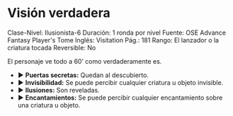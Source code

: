 # Visión verdadera

Clase-Nivel: Ilusionista-6
Duración: 1 ronda por nivel
Fuente: OSE Advance Fantasy Player's Tome
Inglés: Visitation
Pág.: 181
Rango: El lanzador o la criatura tocada
Reversible: No

El personaje ve todo a 60’ como verdaderamente es.  

- ▶ **Puertas secretas:** Quedan al descubierto.
- ▶ **Invisibilidad:** Se puede percibir cualquier criatura u objeto invisible.
- ▶ **Ilusiones:** Son reveladas.
- ▶ **Encantamientos:** Se puede percibir cualquier encantamiento sobre una criatura u objeto.